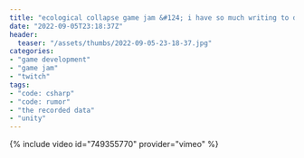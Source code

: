 ```yaml
---
title: "ecological collapse game jam &#124; i have so much writing to do &#124; day 4"
date: "2022-09-05T23:18:37Z"
header:
  teaser: "/assets/thumbs/2022-09-05-23-18-37.jpg"
categories:
- "game development"
- "game jam"
- "twitch"
tags:
- "code: csharp"
- "code: rumor"
- "the recorded data"
- "unity"
---
```

{% include video id="749355770" provider="vimeo" %}
